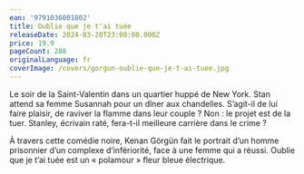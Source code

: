 ```yaml
---
ean: '9791036001802'
title: Oublie que je t'ai tuée
releaseDate: 2024-03-20T23:00:00.000Z
price: 19.9
pageCount: 288
originalLanguage: fr
coverImage: /covers/gorgun-oublie-que-je-t-ai-tuee.jpg
---
```


Le soir de la Saint-Valentin dans un quartier huppé de New York. Stan attend sa femme Susannah pour un dîner aux chandelles. S’agit-il de lui faire plaisir, de raviver la flamme dans leur couple ? Non : le projet est de la tuer. Stanley, écrivain raté, fera-t-il meilleure carrière dans le crime ?

À travers cette comédie noire, Kenan Görgün fait le portrait d’un homme prisonnier d’un complexe d’infériorité, face à une femme qui a réussi. Oublie que je t’ai tuée est un « polamour » fleur bleue électrique.
